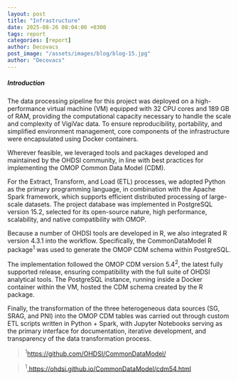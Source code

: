 ```yaml
---
layout: post
title: "Infrastructure"
date: 2025-08-26 08:04:00 +0300
tags: report
categories: [report]
author: Decovacs
post_image: "/assets/images/blog/blog-15.jpg"
author: "Decovacs"
---
```


<h5>Introduction</h5>
<p>The data processing pipeline for this project was deployed on a high-performance virtual machine (VM) equipped with 32 CPU cores and 189 GB of RAM, providing the computational capacity necessary to handle the scale and complexity of VigiVac data. To ensure reproducibility, portability, and simplified environment management, core components of the infrastructure were encapsulated using Docker containers.</p>
<p>Wherever feasible, we leveraged tools and packages developed and maintained by the OHDSI community, in line with best practices for implementing the OMOP Common Data Model (CDM).</p>
<p>For the Extract, Transform, and Load (ETL) processes, we adopted Python as the primary programming language, in combination with the Apache Spark framework, which supports efficient distributed processing of large-scale datasets. The project database was implemented in PostgreSQL version 15.2, selected for its open-source nature, high performance, scalability, and native compatibility with OMOP.</p>
<p>Because a number of OHDSI tools are developed in R, we also integrated R version 4.3.1 into the workflow. Specifically, the CommonDataModel R package<sup>1</sup> was used to generate the OMOP CDM schema within PostgreSQL.</p>
<p>The implementation followed the OMOP CDM version 5.4<sup>2</sup>, the latest fully supported release, ensuring compatibility with the full suite of OHDSI analytical tools. The PostgreSQL instance, running inside a Docker container within the VM, hosted the CDM schema created by the R package.</p>
<p>Finally, the transformation of the three heterogeneous data sources (SG, SRAG, and PNI) into the OMOP CDM tables was carried out through custom ETL scripts written in Python + Spark, with Jupyter Notebooks serving as the primary interface for documentation, iterative development, and transparency of the data transformation process.</p>

<blockquote class="blockquote single-quote">
  <p> <sup>1</sup><a href="https://github.com/OHDSI/CommonDataModel/" target="_blank">https://github.com/OHDSI/CommonDataModel/</a></p>
</blockquote>
 <blockquote class="blockquote single-quote">
  <p> <sup>1</sup><a href="https://ohdsi.github.io/CommonDataModel/cdm54.html" target="_blank"> https://ohdsi.github.io/CommonDataModel/cdm54.html</a></p>
</blockquote>